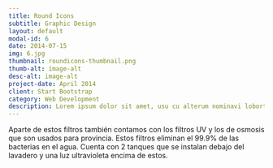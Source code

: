 ```yaml
---
title: Round Icons
subtitle: Graphic Design
layout: default
modal-id: 6
date: 2014-07-15
img: 6.jpg
thumbnail: roundicons-thumbnail.png
thumb-alt: image-alt
desc-alt: image-alt
project-date: April 2014
client: Start Bootstrap
category: Web Development
description: Lorem ipsum dolor sit amet, usu cu alterum nominavi lobortis. At duo novum diceret. Tantas apeirian vix et, usu sanctus postulant inciderint ut, populo diceret necessitatibus in vim. Cu eum dicam feugiat noluisse.
---
```

Aparte de estos filtros también contamos con los filtros UV y los de osmosis que son usados para provincia. Estos filtros eliminan el 99.9% de las bacterias en el agua. Cuenta con 2 tanques que se instalan debajo del lavadero y una luz ultravioleta encima de estos.